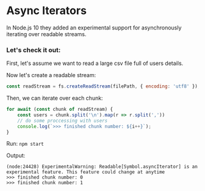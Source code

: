 # Async Iterators
In Node.js 10 they added an experimental support for asynchronously iterating over readable streams.

### Let's check it out:

First, let's assume we want to read a large csv file full of users details.

Now let's create a readable stream:
```js
const readStream = fs.createReadStream(filePath, { encoding: 'utf8' });
```

Then, we can iterate over each chunk:
```js
for await (const chunk of readStream) {
    const users = chunk.split('\n').map(r => r.split(','))
    // do some proccessing with users
    console.log(`>>> finished chunk number: ${i++}`);
}
```

Run:
`npm start`

Output:
```
(node:24428) ExperimentalWarning: Readable[Symbol.asyncIterator] is an experimental feature. This feature could change at anytime
>>> finished chunk number: 0
>>> finished chunk number: 1
```
